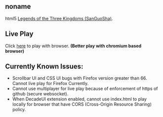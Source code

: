 ## noname
html5 [Legends of the Three Kingdoms (SanGuoSha)](https://en.wikipedia.org/wiki/Legends_of_the_Three_Kingdoms).

## Live Play
Click [here](https://wintonrick.github.io) to play with browser. **(Better play with chromium based browser)**

## Currently Known Issues:
+ Scrollbar UI and CSS UI bugs with Firefox version greater than 66. Cannot live play for Firefox Currently.
+ Cannot use multiplayer for live play because of enforcement of https of github (secure websocket).
+ When DecadeUI extension enabled, cannot use index.html to play locally for browser that have CORS (Cross-Origin Resource Sharing) policy.
